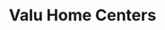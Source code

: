 ---
title: "Valu Home Centers"
url: /buffalo/valu-home-centers-south-rossler-avenue/
shop: hardware
---